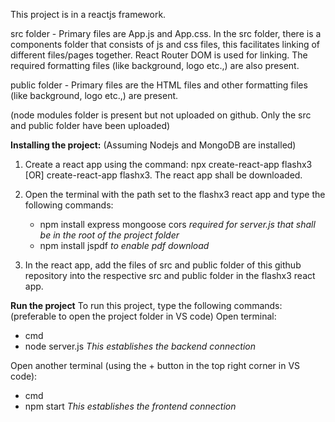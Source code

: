 This project is in a reactjs framework. 

  src folder - Primary files are App.js and App.css. In the src folder, there is a components folder that consists of js and css files, this facilitates linking of different files/pages together. React Router DOM is used for linking. The required formatting files (like background, logo etc.,) are also present.
  
  public folder - Primary files are the HTML files and other formatting files (like background, logo etc.,) are present.
  
(node modules folder is present but not uploaded on github. Only the src and public folder have been uploaded)

**Installing the project:**
(Assuming Nodejs and MongoDB are installed)
1. Create a react app using the command: npx create-react-app flashx3 [OR] create-react-app flashx3.
   The react app shall be downloaded.
   
3. Open the terminal with the path set to the flashx3 react app and type the following commands:
   - npm install express mongoose cors *required for server.js that shall be in the root of the project folder*
   - npm install jspdf *to enable pdf download*
     
4. In the react app, add the files of src and public folder of this github repository into the respective src and public folder in the flashx3 react app.

**Run the project**
To run this project, type the following commands:
   (preferable to open the project folder in VS code)
   Open terminal:
   - cmd
   - node server.js
     *This establishes the backend connection*

   Open another terminal (using the + button in the top right corner in VS code):
   - cmd
   - npm start
     *This establishes the frontend connection*
